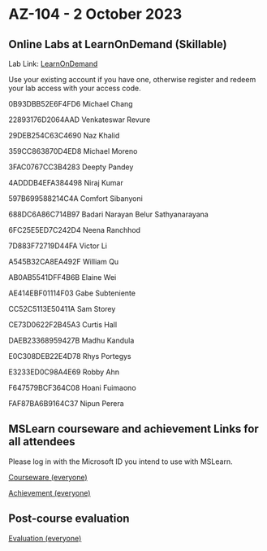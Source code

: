
# AZ-104 - 2 October 2023

## Online Labs at LearnOnDemand (Skillable)

Lab Link: [LearnOnDemand](https://auldhouse.learnondemand.net/User/Login?ReturnUrl=%2F)

Use your existing account if you have one, otherwise register and redeem your lab access with your access code.

0B93DBB52E6F4FD6 Michael Chang

22893176D2064AAD Venkateswar Revure

29DEB254C63C4690 Naz Khalid

359CC863870D4ED8 Michael Moreno

3FAC0767CC3B4283 Deepty Pandey

4ADDDB4EFA384498 Niraj Kumar

597B699588214C4A Comfort Sibanyoni

688DC6A86C714B97 Badari Narayan Belur Sathyanarayana

6FC25E5ED7C242D4 Neena Ranchhod

7D883F72719D44FA Victor Li

A545B32CA8EA492F William Qu

AB0AB5541DFF4B6B Elaine Wei

AE414EBF01114F03 Gabe Subteniente

CC52C5113E50411A Sam Storey

CE73D0622F2B45A3 Curtis Hall

DAEB23368959427B Madhu Kandula

E0C308DEB22E4D78 Rhys Portegys

E3233ED0C98A4E69 Robby Ahn

F647579BCF364C08 Hoani Fuimaono

FAF87BA6B9164C37 Nipun Perera

## MSLearn courseware and achievement Links for all attendees

Please log in with the Microsoft ID you intend to use with MSLearn.

[Courseware (everyone)](https://learn.microsoft.com/training/courses/az-104t00?WT.mc_id=ilt_partner_webpage_wwl&ocid=4232190#study-guide)

[Achievement (everyone)](https://learn.microsoft.com/en-us/users/me/achievements?WT.mc_id=ilt_partner_webpage_wwl&ocid=4232190&redeem=K4MZVP)

## Post-course evaluation

[Evaluation (everyone)](https://www.metricsthatmatter.com/auldct47)
